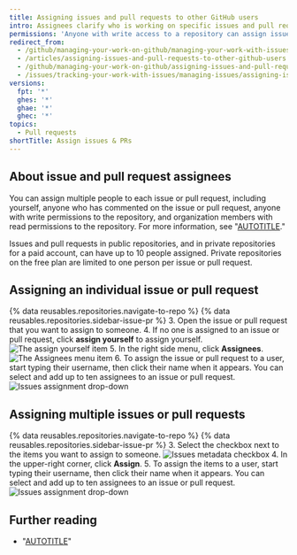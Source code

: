 ```yaml
---
title: Assigning issues and pull requests to other GitHub users
intro: Assignees clarify who is working on specific issues and pull requests.
permissions: 'Anyone with write access to a repository can assign issues and pull requests. {% data reusables.enterprise-accounts.emu-permission-repo %}'
redirect_from:
  - /github/managing-your-work-on-github/managing-your-work-with-issues-and-pull-requests/assigning-issues-and-pull-requests-to-other-github-users
  - /articles/assigning-issues-and-pull-requests-to-other-github-users
  - /github/managing-your-work-on-github/assigning-issues-and-pull-requests-to-other-github-users
  - /issues/tracking-your-work-with-issues/managing-issues/assigning-issues-and-pull-requests-to-other-github-users
versions:
  fpt: '*'
  ghes: '*'
  ghae: '*'
  ghec: '*'
topics:
  - Pull requests
shortTitle: Assign issues & PRs
---
```


## About issue and pull request assignees

You can assign multiple people to each issue or pull request, including yourself, anyone who has commented on the issue or pull request, anyone with write permissions to the repository, and organization members with read permissions to the repository. For more information, see "[AUTOTITLE](/get-started/learning-about-github/access-permissions-on-github)."

Issues and pull requests in public repositories, and in private repositories for a paid account, can have up to 10 people assigned. Private repositories on the free plan are limited to one person per issue or pull request.

## Assigning an individual issue or pull request

{% data reusables.repositories.navigate-to-repo %}
{% data reusables.repositories.sidebar-issue-pr %}
3. Open the issue or pull request that you want to assign to someone.
4. If no one is assigned to an issue or pull request, click **assign yourself** to assign yourself.
  ![The assign yourself item](/assets/images/help/issues/assign_yourself.png)
5. In the right side menu, click **Assignees**.
   ![The Assignees menu item](/assets/images/help/issues/assignee_menu.png)
6. To assign the issue or pull request to a user, start typing their username, then click their name when it appears. You can select and add up to ten assignees to an issue or pull request.
  ![Issues assignment drop-down](/assets/images/help/issues/issues_assigning_dropdown.png)

## Assigning multiple issues or pull requests

{% data reusables.repositories.navigate-to-repo %}
{% data reusables.repositories.sidebar-issue-pr %}
3. Select the checkbox next to the items you want to assign to someone.
  ![Issues metadata checkbox](/assets/images/help/issues/issues_assign_checkbox.png)
4. In the upper-right corner, click **Assign**.
5. To assign the items to a user, start typing their username, then click their name when it appears. You can select and add up to ten assignees to an issue or pull request.
  ![Issues assignment drop-down](/assets/images/help/issues/issues_assigning_dropdown.png)

## Further reading

* "[AUTOTITLE](/issues/tracking-your-work-with-issues/filtering-and-searching-issues-and-pull-requests)"
